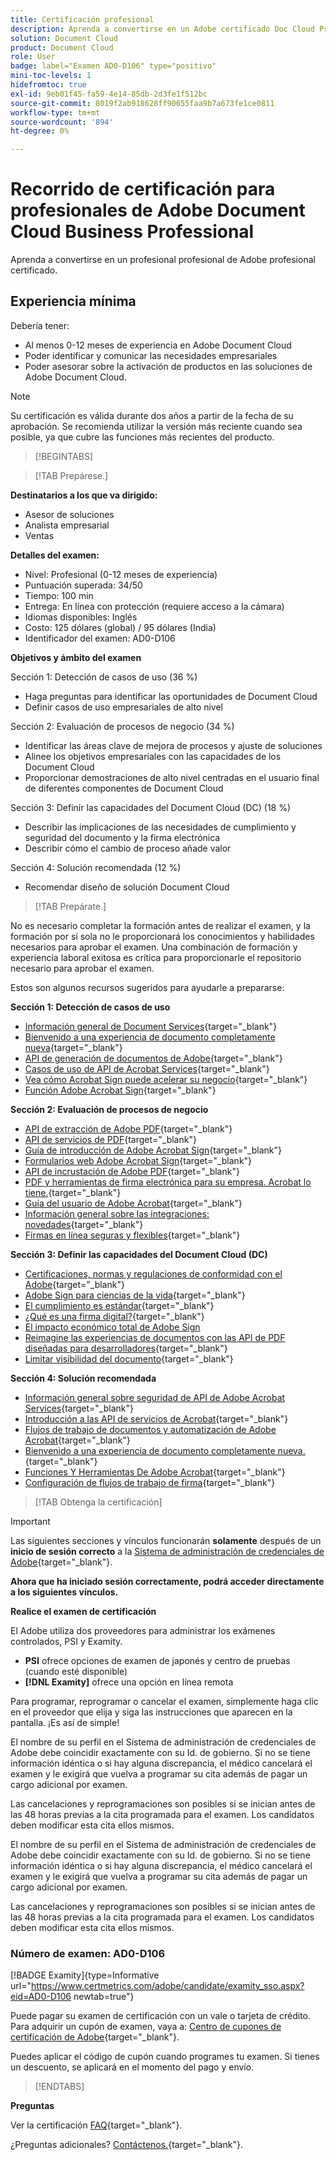 ```yaml
---
title: Certificación profesional
description: Aprenda a convertirse en un Adobe certificado Doc Cloud Professional.
solution: Document Cloud
product: Document Cloud
role: User
badge: label="Examen AD0-D106" type="positivo"
mini-toc-levels: 1
hidefromtoc: true
exl-id: 9eb01f45-fa59-4e14-85db-2d3fe1f512bc
source-git-commit: 8019f2ab918628ff90655faa9b7a673fe1ce0811
workflow-type: tm+mt
source-wordcount: '894'
ht-degree: 0%

---
```


# Recorrido de certificación para profesionales de Adobe Document Cloud Business Professional

Aprenda a convertirse en un profesional profesional de Adobe profesional certificado.

## Experiencia mínima

Debería tener:

* Al menos 0-12 meses de experiencia en Adobe Document Cloud
* Poder identificar y comunicar las necesidades empresariales
* Poder asesorar sobre la activación de productos en las soluciones de Adobe Document Cloud.

>[!NOTE]
>
>Su certificación es válida durante dos años a partir de la fecha de su aprobación. Se recomienda utilizar la versión más reciente cuando sea posible, ya que cubre las funciones más recientes del producto.

>[!BEGINTABS]

>[!TAB Prepárese.]

**Destinatarios a los que va dirigido:**

* Asesor de soluciones
* Analista empresarial
* Ventas

**Detalles del examen:**

* Nivel: Profesional (0-12 meses de experiencia)
* Puntuación superada: 34/50
* Tiempo: 100 min
* Entrega: En línea con protección (requiere acceso a la cámara)
* Idiomas disponibles: Inglés
* Costo: 125 dólares (global) / 95 dólares (India)
* Identificador del examen: AD0-D106

**Objetivos y ámbito del examen**

Sección 1: Detección de casos de uso (36 %)

* Haga preguntas para identificar las oportunidades de Document Cloud
* Definir casos de uso empresariales de alto nivel

Sección 2: Evaluación de procesos de negocio (34 %)

* Identificar las áreas clave de mejora de procesos y ajuste de soluciones
* Alinee los objetivos empresariales con las capacidades de los Document Cloud
* Proporcionar demostraciones de alto nivel centradas en el usuario final de diferentes componentes de Document Cloud

Sección 3: Definir las capacidades del Document Cloud (DC) (18 %)

* Describir las implicaciones de las necesidades de cumplimiento y seguridad del documento y la firma electrónica
* Describir cómo el cambio de proceso añade valor

Sección 4: Solución recomendada (12 %)

* Recomendar diseño de solución Document Cloud

>[!TAB Prepárate.]

No es necesario completar la formación antes de realizar el examen, y la formación por sí sola no le proporcionará los conocimientos y habilidades necesarios para aprobar el examen. Una combinación de formación y experiencia laboral exitosa es crítica para proporcionarle el repositorio necesario para aprobar el examen.

Estos son algunos recursos sugeridos para ayudarle a prepararse:

**Sección 1: Detección de casos de uso**

* [Información general de Document Services](https://developer.adobe.com/document-services/docs/overview/){target="_blank"}
* [Bienvenido a una experiencia de documento completamente nueva](https://www.adobe.com/documentcloud.html){target="_blank"}
* [API de generación de documentos de Adobe](https://developer.adobe.com/document-services/apis/doc-generation){target="_blank"}
* [Casos de uso de API de Acrobat Services](https://developer.adobe.com/document-services/use-cases/agreements-and-contracts/legal-contracts/){target="_blank"}
* [Vea cómo Acrobat Sign puede acelerar su negocio](https://www.adobe.com/sign.html){target="_blank"}
* [Función Adobe Acrobat Sign](https://www.adobe.com/sign/features.html){target="_blank"}

**Sección 2: Evaluación de procesos de negocio**

* [API de extracción de Adobe PDF](https://developer.adobe.com/document-services/apis/pdf-extract/){target="_blank"}
* [API de servicios de PDF](https://developer.adobe.com/document-services/docs/apis/){target="_blank"}
* [Guía de introducción de Adobe Acrobat Sign](https://helpx.adobe.com/sign/using/get-started-guide.html){target="_blank"}
* [Formularios web Adobe Acrobat Sign](https://helpx.adobe.com/sign/config/web-forms.html){target="_blank"}
* [API de incrustación de Adobe PDF](https://developer.adobe.com/document-services/apis/pdf-embed/){target="_blank"}
* [PDF y herramientas de firma electrónica para su empresa. Acrobat lo tiene.](https://www.adobe.com/acrobat/business.html){target="_blank"}
* [Guía del usuario de Adobe Acrobat](https://helpx.adobe.com/acrobat/user-guide.html){target="_blank"}
* [Información general sobre las integraciones: novedades](https://experienceleague.adobe.com/docs/document-cloud-learn/sign-learning-hub/integrations/integrations-overview.html?lang=en#what%E2%80%99s-new){target="_blank"}
* [Firmas en línea seguras y flexibles](https://www.adobe.com/sign/online-signature.html){target="_blank"}

**Sección 3: Definir las capacidades del Document Cloud (DC)**

* [Certificaciones, normas y regulaciones de conformidad con el Adobe](https://www.adobe.com/trust/compliance/compliance-list.html){target="_blank"}
* [Adobe Sign para ciencias de la vida](https://www.adobe.com/content/dam/dx-dc/en/pdfs/adobe-sign-life-sciences-solution-brief-ue.pdf){target="_blank"}
* [El cumplimiento es estándar](https://www.adobe.com/documentcloud/resources/compliance.html){target="_blank"}
* [¿Qué es una firma digital?](https://www.adobe.com/sign/digital-signatures.html){target="_blank"}
* [El impacto económico total de Adobe Sign](https://www.adobe.com/content/dam/dx-dc/pdf/total-economic-impact-adobe-sign-ue.pdf)
* [Reimagine las experiencias de documentos con las API de PDF diseñadas para desarrolladores](https://developer.adobe.com/document-services){target="_blank"}
* [Limitar visibilidad del documento](https://helpx.adobe.com/sign/using/limited-document-visibility.html){target="_blank"}

**Sección 4: Solución recomendada**

* [Información general sobre seguridad de API de Adobe Acrobat Services](https://www.adobe.com/content/dam/cc/en/trust-center/ungated/whitepapers/doc-cloud/adobe-document-services-security-overview.pdf){target="_blank"}
* [Introducción a las API de servicios de Acrobat](https://documentservices.adobe.com/dc-integration-creation-app-cdn/main.html){target="_blank"}
* [Flujos de trabajo de documentos y automatización de Adobe Acrobat](https://helpx.adobe.com/acrobat/kb/automation-and-document-workflows.html){target="_blank"}
* [Bienvenido a una experiencia de documento completamente nueva.](https://www.adobe.com/documentcloud.html){target="_blank"}
* [Funciones Y Herramientas De Adobe Acrobat](https://www.adobe.com/acrobat/features.html){target="_blank"}
* [Configuración de flujos de trabajo de firma](https://helpx.adobe.com/ca/sign/using/workflow-designer-signature-workflow.html){target="_blank"}

>[!TAB Obtenga la certificación]

>[!IMPORTANT]
>
>Las siguientes secciones y vínculos funcionarán **solamente**  después de un **inicio de sesión correcto** a la [Sistema de administración de credenciales de Adobe](http://www.certmetrics.com/adobe){target="_blank"}.

**Ahora que ha iniciado sesión correctamente, podrá acceder directamente a los siguientes vínculos.**

**Realice el examen de certificación**

El Adobe utiliza dos proveedores para administrar los exámenes controlados, PSI y Examity.

* **PSI** ofrece opciones de examen de japonés y centro de pruebas (cuando esté disponible)
* **[!DNL Examity]** ofrece una opción en línea remota

Para programar, reprogramar o cancelar el examen, simplemente haga clic en el proveedor que elija y siga las instrucciones que aparecen en la pantalla. ¡Es así de simple!

El nombre de su perfil en el Sistema de administración de credenciales de Adobe debe coincidir exactamente con su Id. de gobierno. Si no se tiene información idéntica o si hay alguna discrepancia, el médico cancelará el examen y le exigirá que vuelva a programar su cita además de pagar un cargo adicional por examen.

Las cancelaciones y reprogramaciones son posibles si se inician antes de las 48 horas previas a la cita programada para el examen. Los candidatos deben modificar esta cita ellos mismos.

El nombre de su perfil en el Sistema de administración de credenciales de Adobe debe coincidir exactamente con su Id. de gobierno. Si no se tiene información idéntica o si hay alguna discrepancia, el médico cancelará el examen y le exigirá que vuelva a programar su cita además de pagar un cargo adicional por examen.

Las cancelaciones y reprogramaciones son posibles si se inician antes de las 48 horas previas a la cita programada para el examen. Los candidatos deben modificar esta cita ellos mismos.

### Número de examen: AD0-D106

[!BADGE Examity]{type=Informative url="https://www.certmetrics.com/adobe/candidate/examity_sso.aspx?eid=AD0-D106 newtab=true"}

Puede pagar su examen de certificación con un vale o tarjeta de crédito. Para adquirir un cupón de examen, vaya a: [Centro de cupones de certificación de Adobe](https://market.xvoucher.com/adobe/global){target="_blank"}.

Puedes aplicar el código de cupón cuando programes tu examen. Si tienes un descuento, se aplicará en el momento del pago y envío.

>[!ENDTABS]

**Preguntas**

Ver la certificación [FAQ](https://experienceleague.adobe.com/docs/certification/certification/faq.html?lang=en){target="_blank"}.

¿Preguntas adicionales? [Contáctenos.](mailto:certif@adobe.com){target="_blank"}.

